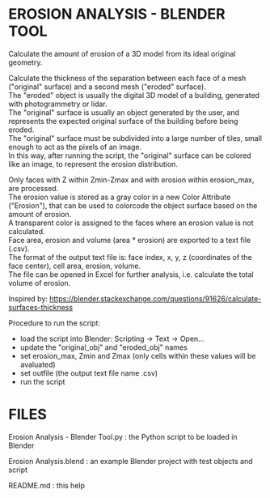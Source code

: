 # EROSION ANALYSIS - BLENDER TOOL
Calculate the amount of erosion of a 3D model from its ideal original geometry.

Calculate the thickness of the separation between each face of a mesh ("original" surface) and a second mesh ("eroded" surface).  
The "eroded" object is usually the digital 3D model of a building, generated with photogrammetry or lidar.  
The "original" surface is usually an object generated by the user, and represents the expected original surface of the building before being eroded.  
The "original" surface must be subdivided into a large number of tiles, small enough to act as the pixels of an image.  
In this way, after running the script, the "original" surface can be colored like an image, to represent the erosion distribution.

Only faces with Z within Zmin-Zmax and with erosion within erosion_max, are processed.  
The erosion value is stored as a gray color in a new Color Attribute ("Erosion"), that can be used to colorcode the object surface based on the amount of erosion.  
A transparent color is assigned to the faces where an erosion value is not calculated.  
Face area, erosion and volume (area * erosion) are exported to a text file (.csv).  
The format of the output text file is: face index, x, y, z (coordinates of the face center), cell area, erosion, volume.  
The file can be opened in Excel for further analysis, i.e. calculate the total volume of erosion.  

Inspired by:
https://blender.stackexchange.com/questions/91626/calculate-surfaces-thickness

Procedure to run the script:
- load the script into Blender: Scripting -> Text -> Open...
- update the "original_obj" and "eroded_obj" names
- set erosion_max, Zmin and Zmax (only cells within these values will be avaluated)
- set outfile (the output text file name .csv)
- run the script

# FILES
Erosion Analysis - Blender Tool.py : the Python script to be loaded in Blender

Erosion Analysis.blend : an example Blender project with test objects and script

README.md : this help
